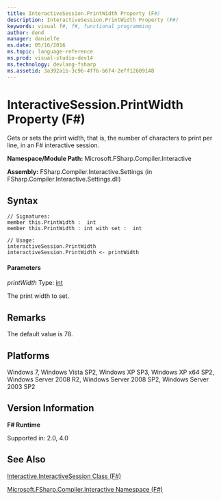 ```yaml
---
title: InteractiveSession.PrintWidth Property (F#)
description: InteractiveSession.PrintWidth Property (F#)
keywords: visual f#, f#, functional programming
author: dend
manager: danielfe
ms.date: 05/16/2016
ms.topic: language-reference
ms.prod: visual-studio-dev14
ms.technology: devlang-fsharp
ms.assetid: 3a392a1b-3c96-4ff6-b6f4-2eff12609148 
---
```


# InteractiveSession.PrintWidth Property (F#)

Gets or sets the print width, that is, the number of characters to print per line, in an F# interactive session.

**Namespace/Module Path:** Microsoft.FSharp.Compiler.Interactive

**Assembly:** FSharp.Compiler.Interactive.Settings (in FSharp.Compiler.Interactive.Settings.dll)


## Syntax

```
// Signatures:
member this.PrintWidth :  int
member this.PrintWidth : int with set :  int

// Usage:
interactiveSession.PrintWidth
interactiveSession.PrintWidth <- printWidth
```

#### Parameters
*printWidth*
Type: [int](https://msdn.microsoft.com/library/025d5455-3622-4ea5-9573-3ecbd4ee1375)


The print width to set.




## Remarks
The default value is 78.


## Platforms
Windows 7, Windows Vista SP2, Windows XP SP3, Windows XP x64 SP2, Windows Server 2008 R2, Windows Server 2008 SP2, Windows Server 2003 SP2


## Version Information
**F# Runtime**

Supported in: 2.0, 4.0



## See Also
[Interactive.InteractiveSession Class &#40;F&#35;&#41;](Interactive.InteractiveSession-Class-%5BFSharp%5D.md)

[Microsoft.FSharp.Compiler.Interactive Namespace &#40;F&#35;&#41;](Microsoft.FSharp.Compiler.Interactive-Namespace-%5BFSharp%5D.md)

